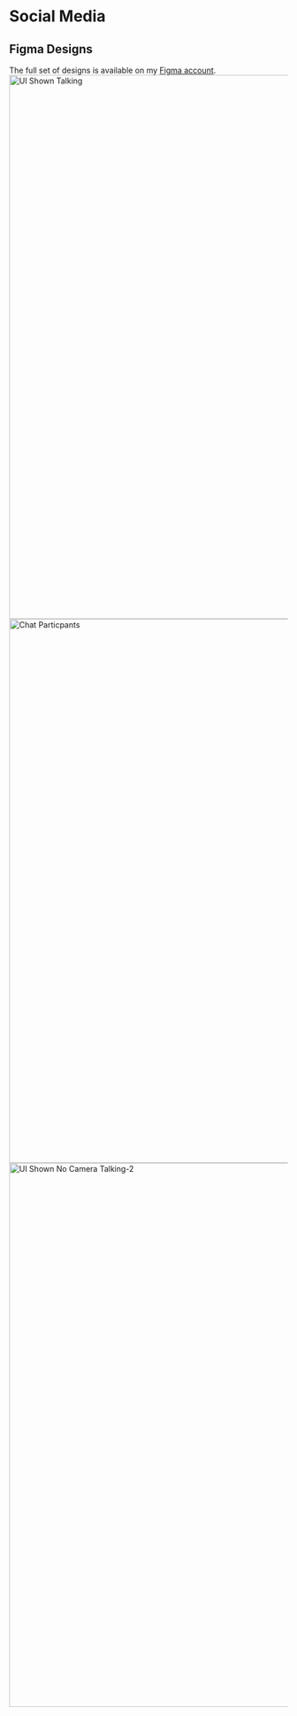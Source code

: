 # Social Media


## Figma Designs
The full set of designs is available on my [Figma account]([url](https://www.figma.com/design/7uD81ikYXdkFDPeAWfXRl8/Social-Media----Comms?node-id=41-2&t=lxks1c13fWrUnXKb-0)).
<img width="1512" height="982" alt="UI Shown Talking" src="https://github.com/user-attachments/assets/af9924f4-9724-4bc3-8b6f-cf4feac0755f" />
<img width="1512" height="982" alt="Chat   Particpants" src="https://github.com/user-attachments/assets/1354c553-7088-404d-851e-29c9c52f201b" />
<img width="1512" height="982" alt="UI Shown No Camera Talking-2" src="https://github.com/user-attachments/assets/4da5e28a-40dc-4d57-a886-259692388859" />
